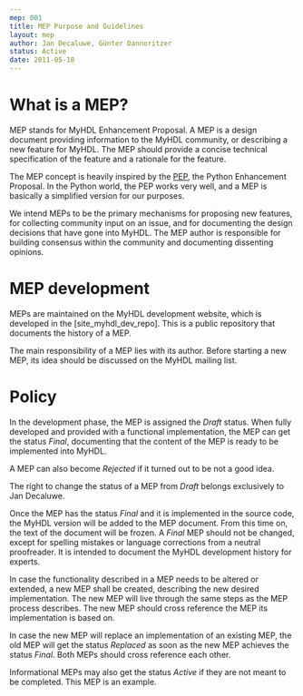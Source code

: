 ```yaml
---
mep: 001
title: MEP Purpose and Guidelines
layout: mep 
author: Jan Decaluwe, Günter Dannoritzer
status: Active
date: 2011-05-18
---
```


What is a MEP?
==============

MEP stands for MyHDL Enhancement Proposal. A MEP is a design document providing
information to the MyHDL community, or describing a new feature for MyHDL. The
MEP should provide a concise technical specification of the feature and a
rationale for the feature.

The MEP concept is heavily inspired by the
[PEP](http://www.python.org/dev/peps/pep-0001), the Python Enhancement Proposal. 
In the Python world, the PEP works very well, and a MEP is basically a
simplified version for our purposes.

We intend MEPs to be the primary mechanisms for proposing new features, for
collecting community input on an issue, and for documenting the design
decisions that have gone into MyHDL. The MEP author is responsible for building
consensus within the community and documenting dissenting opinions.

MEP development
===============

MEPs are maintained on the MyHDL development website, which is developed in 
the [site_myhdl_dev_repo]. This is a public repository that documents
the history of a MEP.

The main responsibility of a MEP lies with its author. Before starting a new
MEP, its idea should be discussed on the MyHDL mailing list.

Policy
======

In the development phase, the MEP is assigned the *Draft* status. When fully
developed and provided with a functional implementation, the MEP can get the
status *Final*, documenting that the content of the MEP is ready to be
implemented into MyHDL.

A MEP can also become *Rejected* if it turned out to be not a good idea.

The right to change the status of a MEP from *Draft* belongs exclusively to Jan
Decaluwe.

Once the MEP has the status *Final* and it is implemented in the source
code, the MyHDL version will be added to the MEP document. From this time on,
the text of the document will be frozen. A *Final* MEP should not be changed,
except for spelling mistakes or language corrections from a neutral
proofreader. It is intended to document the MyHDL development history for
experts. 

In case the functionality described in a MEP needs to be altered or extended, a
new MEP shall be created, describing the new desired implementation. The new
MEP will live through the same steps as the MEP process describes. The new MEP
should cross reference the MEP its implementation is based on.

In case the new MEP will replace an implementation of an existing MEP, the old
MEP will get the status *Replaced* as soon as the new MEP achieves the status
*Final*. Both MEPs should cross reference each other.

Informational MEPs may also get the status *Active* if they are not meant
to be completed. This MEP is an example. 

